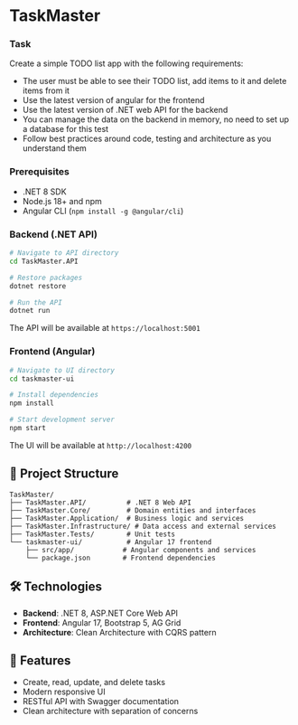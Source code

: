 # TaskMaster

### Task 
Create a simple TODO list app with the following requirements:
- The user must be able to see their TODO list, add items to it and delete items from it
- Use the latest version of angular for the frontend
- Use the latest version of .NET web API for the backend
- You can manage the data on the backend in memory, no need to set up a database for this test
- Follow best practices around code, testing and architecture as you understand them

### Prerequisites
- .NET 8 SDK
- Node.js 18+ and npm
- Angular CLI (`npm install -g @angular/cli`)

### Backend (.NET API)
```bash
# Navigate to API directory
cd TaskMaster.API

# Restore packages
dotnet restore

# Run the API
dotnet run
```
The API will be available at `https://localhost:5001`

### Frontend (Angular)
```bash
# Navigate to UI directory
cd taskmaster-ui

# Install dependencies
npm install

# Start development server
npm start
```
The UI will be available at `http://localhost:4200`

## 📁 Project Structure

```
TaskMaster/
├── TaskMaster.API/          # .NET 8 Web API
├── TaskMaster.Core/         # Domain entities and interfaces
├── TaskMaster.Application/  # Business logic and services
├── TaskMaster.Infrastructure/ # Data access and external services
├── TaskMaster.Tests/        # Unit tests
└── taskmaster-ui/           # Angular 17 frontend
    ├── src/app/            # Angular components and services
    └── package.json        # Frontend dependencies
```

## 🛠️ Technologies

- **Backend**: .NET 8, ASP.NET Core Web API
- **Frontend**: Angular 17, Bootstrap 5, AG Grid
- **Architecture**: Clean Architecture with CQRS pattern

## 📝 Features

- Create, read, update, and delete tasks
- Modern responsive UI
- RESTful API with Swagger documentation
- Clean architecture with separation of concerns
